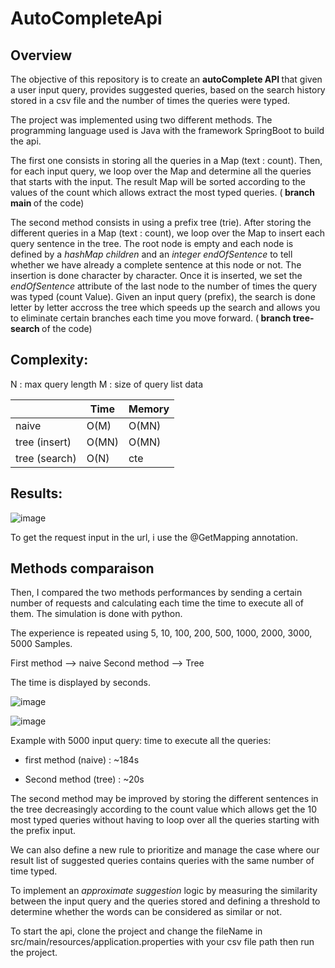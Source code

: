 # AutoCompleteApi

<h2>Overview</h2>

The objective of this repository is to create an <b> autoComplete API </b> that given a user input query, provides suggested queries, based on the search history stored in a csv file and the number of times the queries were typed.

The project was implemented using two different methods. The programming language used is Java with the framework SpringBoot to build the api.

The first one consists in storing all the queries in a Map (text : count). Then, for each input query, we loop over the Map and determine all the queries that starts with the input. The result Map will be sorted according to the values of the count which allows extract the most typed queries. (<b> branch main </b> of the code)

The second method consists in using a prefix tree (trie). After storing the different queries in a Map (text : count), we loop over the Map to insert each query sentence in the tree.
The root node is empty and each node is defined by a <em> hashMap children </em> and an <em> integer endOfSentence </em> to tell whether we have already a complete sentence at this node or not. The insertion is done character by character. Once it is inserted, we set the <em> endOfSentence </em> attribute of the last node to the number of times the query was typed (count Value).
Given an input query (prefix), the search is done letter by letter accross the tree which speeds up the search and allows you to eliminate certain branches each time you move forward. (<b> branch tree-search </b> of the code)

<h2>Complexity:</h2>  
N : max query length
M : size of query list data


|               | Time  | Memory |  
|---------------|-------|--------|
| naive         | O(M)  | O(MN)  |   
| tree (insert) | O(MN) | O(MN)  | 
| tree (search) | O(N)  |  cte   | 

<h2>Results: </h2>

![image](https://user-images.githubusercontent.com/71329302/183301379-4d8897cc-c626-48b5-a05c-3c3a0e8759f0.png)

To get the request input in the url, i use the @GetMapping annotation.

<h2>Methods comparaison </h2>

Then, I compared the two methods performances by sending a certain number of requests and calculating each time the time to execute all of them. The simulation is done with python.

The experience is repeated using 5, 10, 100, 200, 500, 1000, 2000, 3000, 5000 Samples.

First method --> naive          Second method --> Tree

The time is displayed by seconds.

![image](https://user-images.githubusercontent.com/71329302/183301686-bcca549f-854f-4238-942d-8d4c4d7a922e.png)

![image](https://user-images.githubusercontent.com/71329302/183301710-fdd94c42-2747-4b4f-8cd0-e9a781884807.png)

Example with 5000 input query: time to execute all the queries:

* first method (naive) : ~184s

* Second method (tree) : ~20s

The second method may be improved by storing the different sentences in the tree decreasingly according to the count value which allows get the 10 most typed queries without having to loop over all the queries starting with the prefix input.

We can also define a new rule to prioritize and manage the case where our result list of suggested queries contains queries with the same number of time typed.

To implement an <em> approximate suggestion </em> logic by measuring the similarity between the input query and the queries stored and defining a threshold to determine whether the words can be considered as similar or not.

To start the api, clone the project and change the fileName in src/main/resources/application.properties with your csv file path then run the project.
